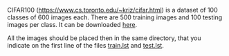 CIFAR100 (https://www.cs.toronto.edu/~kriz/cifar.html) is a dataset of 100 classes of 600 images each. There are 500 training images and 100 testing images per class. It can be downloaded [here](https://www.cs.toronto.edu/~kriz/cifar-100-python.tar.gz).

All the images should be placed then in the same directory, that you indicate on the first line of the files [train.lst](https://github.com/GregoirePetit/imagelistsCIL/blob/master/cifar100/train.lst#L1) and [test.lst](https://github.com/GregoirePetit/imagelistsCIL/blob/master/cifar100/test.lst#L1).